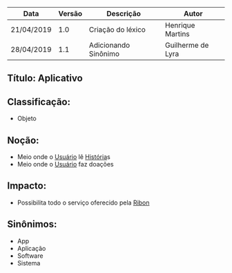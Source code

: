 | Data | Versão | Descrição | Autor |
|---|---|---|---|
| 21/04/2019 | 1.0 | Criação do léxico  | Henrique Martins |
| 28/04/2019 | 1.1 | Adicionando Sinônimo  | Guilherme de Lyra |

## Título: Aplicativo

## Classificação:

- Objeto

## Noção:

- Meio onde o [Usuário](https://github.com/requisitos-2019-1/Ribon/blob/master/Modelagem%20de%20Requisitos/Lexicos/Usuário.md) lê [História](https://github.com/requisitos-2019-1/Ribon/blob/master/Modelagem%20de%20Requisitos/Lexicos/Historia.md)s
- Meio onde o [Usuário](https://github.com/requisitos-2019-1/Ribon/blob/master/Modelagem%20de%20Requisitos/Lexicos/Usuário.md) faz doações

## Impacto:

- Possibilita todo o serviço oferecido pela [Ribon](https://github.com/requisitos-2019-1/Ribon/blob/master/Modelagem%20de%20Requisitos/Lexicos/Ribon.md)

## Sinônimos:

- App
- Aplicação
- Software
- Sistema
